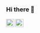 ### Hi there 👋

<a href="https://github.com/carlCarlson6">
  <img align="left" alt="Abhi's Github" width="22px" src="https://cdn.jsdelivr.net/npm/simple-icons@v3/icons/github.svg" />
</a> 
<a href="https://www.linkedin.com/in/carlos-acitores-deval-a3914a1b/">
  <img align="left" alt="Abhi's Linkdein" width="22px" src="https://cdn.jsdelivr.net/npm/simple-icons@v3/icons/linkedin.svg" />
</a>

<!--
**carlCarlson6/carlCarlson6** is a ✨ _special_ ✨ repository because its `README.md` (this file) appears on your GitHub profile.

Here are some ideas to get you started:

- 🔭 I’m currently working on ...
- 🌱 I’m currently learning ...
- 👯 I’m looking to collaborate on ...
- 🤔 I’m looking for help with ...
- 💬 Ask me about ...
- 📫 How to reach me: ...
- 😄 Pronouns: ...
- ⚡ Fun fact: ...
-->
